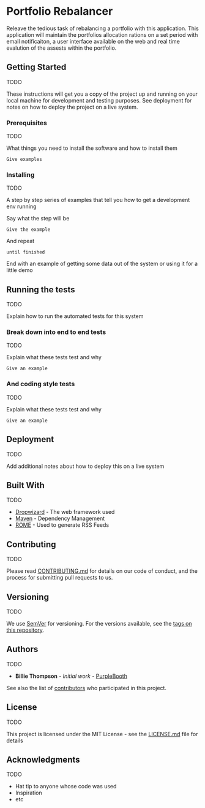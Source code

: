 # Portfolio Rebalancer

Releave the tedious task of rebalancing a portfolio with this application.  This application will maintain the portfolios allocation rations on a set period with email notificaiton, a user interface available on the web and real time evalution of the assests within the portfolio.

## Getting Started

TODO

These instructions will get you a copy of the project up and running on your local machine for development and testing purposes. See deployment for notes on how to deploy the project on a live system.

### Prerequisites

TODO

What things you need to install the software and how to install them

```
Give examples
```

### Installing

TODO

A step by step series of examples that tell you how to get a development env running

Say what the step will be

```
Give the example
```

And repeat

```
until finished
```

End with an example of getting some data out of the system or using it for a little demo

## Running the tests

TODO

Explain how to run the automated tests for this system

### Break down into end to end tests

 TODO

Explain what these tests test and why

```
Give an example
```

### And coding style tests

 TODO

Explain what these tests test and why

```
Give an example
```

## Deployment

 TODO

Add additional notes about how to deploy this on a live system

## Built With

 TODO

* [Dropwizard](http://www.dropwizard.io/1.0.2/docs/) - The web framework used
* [Maven](https://maven.apache.org/) - Dependency Management
* [ROME](https://rometools.github.io/rome/) - Used to generate RSS Feeds

## Contributing

TODO

Please read [CONTRIBUTING.md](https://gist.github.com/PurpleBooth/b24679402957c63ec426) for details on our code of conduct, and the process for submitting pull requests to us.

## Versioning

TODO


We use [SemVer](http://semver.org/) for versioning. For the versions available, see the [tags on this repository](https://github.com/your/project/tags).

## Authors

TODO


* **Billie Thompson** - *Initial work* - [PurpleBooth](https://github.com/PurpleBooth)

See also the list of [contributors](https://github.com/your/project/contributors) who participated in this project.

## License

TODO


This project is licensed under the MIT License - see the [LICENSE.md](LICENSE.md) file for details

## Acknowledgments

TODO


* Hat tip to anyone whose code was used
* Inspiration
* etc
